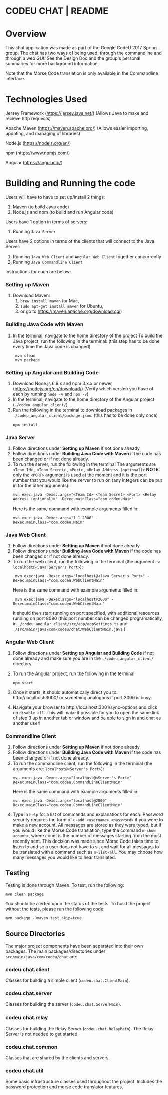 
# CODEU CHAT | README

#
# Overview
This chat application was made as part of the Google CodeU 2017 Spring group. The chat has two ways of being used: through the commandline and through a web GUI. See the Design Doc and the group's personal summaries for more background information.

Note that the Morse Code translation is only available in the Commandline interface.


# Technologies Used
Jersey Framework (https://jersey.java.net/) 
(Allows Java to make and recieve http requests)

Apache Maven (https://maven.apache.org/) 
(Allows easier importing, updating, and managing of libraries)

Node.js (https://nodejs.org/en/)

npm (https://www.npmjs.com/)

Angular (https://angular.io/)

# Building and Running the code
Users will have to have to set up/install 2 things:
1. Maven (to build Java code)
2. Node.js and npm (to build and run Angular code)

Users have 1 option in terms of servers:
1. Running `Java Server`

Users have 2 options in terms of the clients that will connect to the Java Server:
1. Running `Java Web Client` and `Angular Web Client` together concurrently
2. Running `Java Commandline Client`

Instructions for each are below:

### Setting up Maven
1. Download Maven:
    1. `brew install maven` for Mac, 
    2. `sudo apt-get install maven` for Ubuntu, 
    3. or go to https://maven.apache.org/download.cgi)

### Building Java Code with Maven
1. In the terminal, navigate to the home directory of the project
To build the Java project, run the following in the terminal: 
(this step has to be done every time the Java code is changed)
     ```
      mvn clean
      mvn package
      ```

### Setting up Angular and Building Code
1. Download Node.js 6.9.x and npm 3.x.x or newer (https://nodejs.org/en/download/) 
    (Verify which version you have of each by running `node -v` and `npm -v`)
2. In the terminal, navigate to the home directory of the Angular project (`./codeu_angular_client/`)
3. Run the following in the terminal to download packages in `./codeu_angular_client/package.json`: (this has to be done only once)
    ```
    npm install
    ```


### Java Server
1. Follow directions under **Setting up Maven** if not done already.
2. Follow directions under **Building Java Code with Maven** if the code has been changed or if not done already.
2. To run the server, run the following in the terminal 
The arguments are `<Team Id>` , `<Team Secret>` , `<Port>` , `<Relay Address (optional)>`
**NOTE:** only the `<PORT>` argument is used at the moment and it is the port number that you would like the server to run on (any integers can be put in for the other arguments):
    ```
    mvn exec:java -Dexec.args="<Team Id> <Team Secret> <Port> <Relay Address (optional)>" -Dexec.mainClass="com.codeu.Main"
    ```
    Here is the same command with example arguments filled in:
    ```
    mvn exec:java -Dexec.args="1 1 2000" -Dexec.mainClass="com.codeu.Main"
    ```

### Java Web Client
1. Follow directions under **Setting up Maven** if not done already.
2. Follow directions under **Building Java Code with Maven** if the code has been changed or if not done already.
2. To run the web client, run the following in the terminal 
(the argument is: `localhost@<Java Server's Port>`):
    ```
     mvn exec:java -Dexec.args="localhost@<Java Server's Port>" -Dexec.mainClass="com.codeu.WebClientMain"
     ```
    Here is the same command with example arguments filled in:
    ```
     mvn exec:java -Dexec.args="localhost@2000" -Dexec.mainClass="com.codeu.WebClientMain"
     ```
     It should then start running on port specified, with additional resources running on port 8080 (this port number can be changed programatically, in `./codeu_angular_client/src/app/appSettings.ts` and `./src/main/java/com/codeu/chat/WebClientMain.java` )


### Angular Web Client
1. Follow directions under **Setting up Angular and Building Code** if not done already and make sure you are in the `./codeu_angular_client/` directory.
2. To run the Angular project, run the following in the terminal
    ```
    npm start
    ```
3. Once it starts, it should automatically direct you to: http://localhost:3000/ or something analogous if port 3000 is busy.

4. Navigate your browser to http://localhost:3001/sync-options and click on `disable all`. This will make it possible for you to open the same link of step 3 up in another tab or window and be able to sign in and chat as another user!



### Commandline Client
1. Follow directions under **Setting up Maven** if not done already.
2. Follow directions under **Building Java Code with Maven** if the code has been changed or if not done already.
2. To run the commandline client, run the following in the terminal
(the arguments are: `localhost@<Server's Port>`):
     ```
     mvn exec:java -Dexec.args="localhost@<Server's Port>" -Dexec.mainClass="com.codeu.CommandLineClientMain"
     ```
     Here is the same command with example arguments filled in:
     ```
     mvn exec:java -Dexec.args="localhost@2000" -Dexec.mainClass="com.codeu.CommandLineClientMain"
     ```
3. Type in `help` for a list of commands and explanations for each. 
Password security requires the form of `u-add <username>,<password>` if you were to make a new account. All messages are stored as they were typed, but if you would like the Morse Code translation, type the command `m-show <count>`, where count is the number of messages starting from the most recently sent. This decision was made since Morse Code takes time to listen to and so a user does not have to sit and wait for all messages to be translated with a command such as `m-list-all`. You may choose how many messages you would like to hear translated.


## Testing
  Testing is done through Maven. To test, run the following: 
  ```
  mvn clean package
  ```
  You should be alerted upon the status of the tests. To build the project without the tests, please run the following code:
  ```
  mvn package -Dmaven.test.skip=true
  ```

## Source Directories

The major project components have been separated into their own packages. The
main packages/directories under `src/main/java/com/codeu/chat` are:

### codeu.chat.client

Classes for building a simple client (`codeu.chat.ClientMain`).

### codeu.chat.server

Classes for building the server (`codeu.chat.ServerMain`).

### codeu.chat.relay

Classes for building the Relay Server (`codeu.chat.RelayMain`). The Relay Server
is not needed to get started.

### codeu.chat.common

Classes that are shared by the clients and servers.

### codeu.chat.util

Some basic infrastructure classes used throughout the project. Includes the password protection and morse code translator features.
